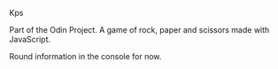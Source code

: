 Kps

Part of the Odin Project. A game of rock, paper and scissors made with JavaScript.

Round information in the console for now.
